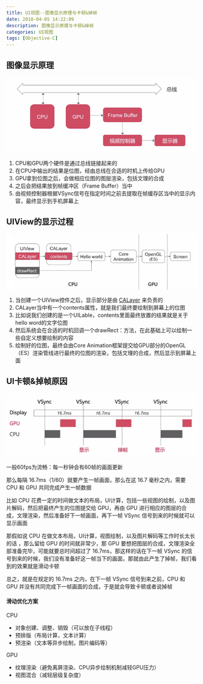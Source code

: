 ```yaml
---
title: UI视图--图像显示原理与卡顿&掉帧
date: 2018-04-05 14:22:09
description: 图像显示原理与卡顿&掉帧
categories: UI视图
tags: [Objective-C]
---
```


## 图像显示原理

![](/img/图像显示原理.png)

1. CPU和GPU两个硬件是通过总线链接起来的
2. 在CPU中输出的结果是位图，经由总线在合适的时机上传给GPU
3. GPU拿到位图之后，会做相应位图的图层渲染，包括文理的合成
4. 之后会把结果放到帧缓冲区（Frame Buffer）当中
5. 由视频控制器根据VSync信号在指定时间之前去提取在帧缓存区当中的显示内容，最终显示到手机屏幕上


## UIView的显示过程

![](/img/UIView的显示过程.png)

1. 当创建一个UIView控件之后，显示部分是由 [CALayer](https://xiaopengmonsters.github.io/2016/12/18/CAlayer/) 来负责的
2. CALayer当中有一个contents属性，就是我们最终要绘制到屏幕上的位图
3. 比如说我们创建的是一个UILable，contents里面最终放置的结果就是关于hello word的文字位图
4. 然后系统会在合适的时机回调一个drawRect：方法，在此基础上可以绘制一些自定义想要绘制的内容
5. 绘制好的位图，最终会由Core Animation框架提交给GPU部分的OpenGL（ES）渲染管线进行最终的位图的渲染，包括文理的合成，然后显示到屏幕上面


## UI卡顿&掉帧原因

![](/img/UI卡顿&掉帧原因.png)


一般60fps为流畅：每一秒钟会有60帧的画面更新

那么每隔 16.7ms（1/60）就要产生一帧画面，那么在这 16.7 毫秒之内，需要 CPU 和 GPU 共同完成产生一帧数据

比如 CPU 花费一定的时间做文本的布局，UI计算，包括一些视图的绘制，以及图片解码，然后把最终产生的位图提交给 GPU，再由 GPU 进行相应的图层的合成，文理渲染，然后准备好下一帧画面，再下一帧 VSync 信号到来的时候就可以显示画面

那假如说 CPU 在做文本布局，UI计算，视图绘制，以及图片解码等工作时长太长的话 ，那么留给 GPU 的时间就非常少，那 GPU 要想把图层的合成，文理渲染全部准备完毕，可能就要总时间超过了 16.7ms，那这样的话在下一帧 VSync 的信号到来的时候，我们没有准备好这一帧当下的画面，那就由此产生了掉帧，我们看到的效果就是滑动卡顿

总之，就是在规定的 16.7ms 之内，在下一帧 VSync 信号到来之前，CPU 和 GPU 并没有共同完成下一帧画面的合成，于是就会导致卡顿或者说掉帧


#### 滑动优化方案

CPU

* 对象创建、调整、销毁（可以放在子线程）
* 预排版（布局计算，文本计算）
* 预渲染（文本等异步绘制，图片编码等）

GPU

* 纹理渲染（避免离屏渲染、CPU异步绘制机制减轻GPU压力）
* 视图混合（减轻层级复杂度）